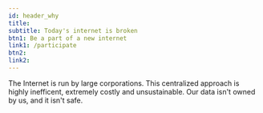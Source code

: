 ```yaml
---
id: header_why
title: 
subtitle: Today's internet is broken
btn1: Be a part of a new internet
link1: /participate
btn2: 
link2:
---
```


The Internet is run by large corporations. This centralized approach is highly inefficent, extremely costly and unsustainable. Our data isn't owned by us, and it isn't safe.